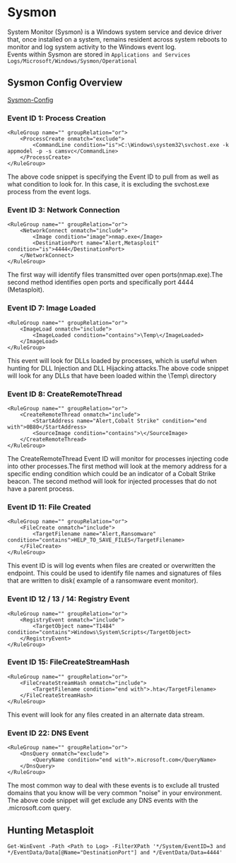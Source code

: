 # Sysmon

System Monitor (Sysmon) is a Windows system service and device driver that, once installed on a system, remains resident across system reboots to monitor and log system activity to the Windows event log.  
Events within Sysmon are stored in `Applications and Services Logs/Microsoft/Windows/Sysmon/Operational`  

## Sysmon Config Overview
[Sysmon-Config](https://github.com/SwiftOnSecurity/sysmon-config)  
### Event ID 1: Process Creation
```
<RuleGroup name="" groupRelation="or">
	<ProcessCreate onmatch="exclude">
	 	<CommandLine condition="is">C:\Windows\system32\svchost.exe -k appmodel -p -s camsvc</CommandLine>
	</ProcessCreate>
</RuleGroup>
```
The above code snippet is specifying the Event ID to pull from as well as what condition to look for. In this case, it is excluding the svchost.exe process from the event logs.  
### Event ID 3: Network Connection
```
<RuleGroup name="" groupRelation="or">
	<NetworkConnect onmatch="include">
	 	<Image condition="image">nmap.exe</Image>
	 	<DestinationPort name="Alert,Metasploit" condition="is">4444</DestinationPort>
	</NetworkConnect>
</RuleGroup>
```
The first way will identify files transmitted over open ports(nmap.exe).The second method identifies open ports and specifically port 4444 (Metasploit).   
### Event ID 7: Image Loaded
```
<RuleGroup name="" groupRelation="or">
	<ImageLoad onmatch="include">
	 	<ImageLoaded condition="contains">\Temp\</ImageLoaded>
	</ImageLoad>
</RuleGroup>
```
This event will look for DLLs loaded by processes, which is useful when hunting for DLL Injection and DLL Hijacking attacks.The above code snippet will look for any DLLs that have been loaded within the \Temp\ directory  
### Event ID 8: CreateRemoteThread
```
<RuleGroup name="" groupRelation="or">
	<CreateRemoteThread onmatch="include">
	 	<StartAddress name="Alert,Cobalt Strike" condition="end with">0B80</StartAddress>
	 	<SourceImage condition="contains">\</SourceImage>
	</CreateRemoteThread>
</RuleGroup>
```
The CreateRemoteThread Event ID will monitor for processes injecting code into other processes.The first method will look at the memory address for a specific ending condition which could be an indicator of a Cobalt Strike beacon. The second method will look for injected processes that do not have a parent process.  
### Event ID 11: File Created
```
<RuleGroup name="" groupRelation="or">
	<FileCreate onmatch="include">
	 	<TargetFilename name="Alert,Ransomware" condition="contains">HELP_TO_SAVE_FILES</TargetFilename>
	</FileCreate>
</RuleGroup> 
```
This event ID is will log events when files are created or overwritten the endpoint. This could be used to identify file names and signatures of files that are written to disk( example of a ransomware event monitor).   
### Event ID 12 / 13 / 14: Registry Event
```
<RuleGroup name="" groupRelation="or">
	<RegistryEvent onmatch="include">
	 	<TargetObject name="T1484" condition="contains">Windows\System\Scripts</TargetObject>
	</RegistryEvent>
</RuleGroup>
```
### Event ID 15: FileCreateStreamHash
```
<RuleGroup name="" groupRelation="or">
	<FileCreateStreamHash onmatch="include">
	 	<TargetFilename condition="end with">.hta</TargetFilename>
	</FileCreateStreamHash>
</RuleGroup> 
```
This event will look for any files created in an alternate data stream.   
### Event ID 22: DNS Event
```
<RuleGroup name="" groupRelation="or">
	<DnsQuery onmatch="exclude">
	 	<QueryName condition="end with">.microsoft.com</QueryName>
	</DnsQuery>
</RuleGroup> 
```
The most common way to deal with these events is to exclude all trusted domains that you know will be very common "noise" in your environment. The above code snippet will get exclude any DNS events with the .microsoft.com query.   

## Hunting Metasploit
```
Get-WinEvent -Path <Path to Log> -FilterXPath '*/System/EventID=3 and */EventData/Data[@Name="DestinationPort"] and */EventData/Data=4444'
```
